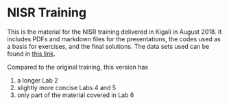 # NISR Training

This is the material for the NISR training delivered in Kigali in August 2018. It includes PDFs and markdown files for the presentations, the codes used as a basis for exercises, and the final solutions. The data sets used can be found in [this link](https://www.dropbox.com/sh/9rjn9t50r4v74vb/AACoeSoIX0cgWtIfo15zO_bQa?dl=0).

Compared to the original training, this version has
1. a longer Lab 2
1. slightly more concise Labs 4 and 5
1. only part of the material covered in Lab 6
